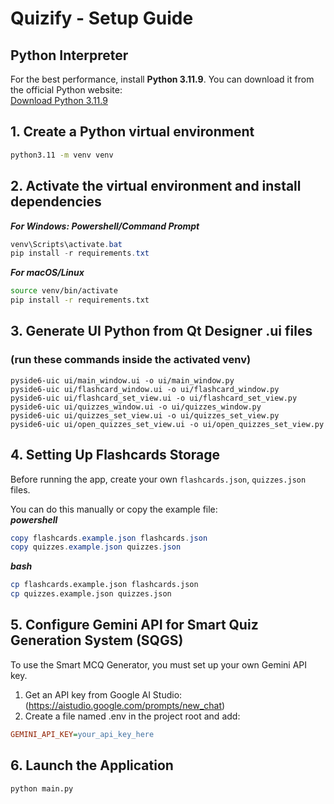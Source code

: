 # Quizify - Setup Guide
## Python Interpreter
For the best performance, install **Python 3.11.9**. You can download it from the official Python website:  
[Download Python 3.11.9](https://www.python.org/downloads/release/python-3119/)

## 1. Create a Python virtual environment
```bash
python3.11 -m venv venv
```

## 2. Activate the virtual environment and install dependencies
***For Windows: Powershell/Command Prompt***
```powershell
venv\Scripts\activate.bat  
pip install -r requirements.txt
```
***For macOS/Linux***
```bash
source venv/bin/activate
pip install -r requirements.txt
```

## 3. Generate UI Python from Qt Designer .ui files
### (run these commands inside the activated venv)
```
pyside6-uic ui/main_window.ui -o ui/main_window.py  
pyside6-uic ui/flashcard_window.ui -o ui/flashcard_window.py  
pyside6-uic ui/flashcard_set_view.ui -o ui/flashcard_set_view.py  
pyside6-uic ui/quizzes_window.ui -o ui/quizzes_window.py  
pyside6-uic ui/quizzes_set_view.ui -o ui/quizzes_set_view.py
pyside6-uic ui/open_quizzes_set_view.ui -o ui/open_quizzes_set_view.py
```

## 4. Setting Up Flashcards Storage
Before running the app, create your own `flashcards.json`, `quizzes.json` files.

You can do this manually or copy the example file:  
***powershell***
```powershell
copy flashcards.example.json flashcards.json
copy quizzes.example.json quizzes.json
```
***bash***
```bash
cp flashcards.example.json flashcards.json
cp quizzes.example.json quizzes.json
```

## 5. Configure Gemini API for Smart Quiz Generation System (SQGS)
To use the Smart MCQ Generator, you must set up your own Gemini API key.  
1. Get an API key from Google AI Studio: (https://aistudio.google.com/prompts/new_chat)  
2. Create a file named .env in the project root and add:  
```ini
GEMINI_API_KEY=your_api_key_here
```

## 6. Launch the Application
```
python main.py
```